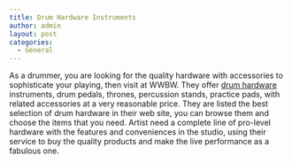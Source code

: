 ```yaml
---
title: Drum Hardware Instruments
author: admin
layout: post
categories:
  - General
---
```

As a drummer, you are looking for the quality hardware with accessories to sophisticate your playing, then visit at WWBW. They offer <a href="http://www.wwbw.com/Drum-Hardware-Drums---Percussion,Used-Gear.wwbw">drum hardware</a> instruments, drum pedals, thrones, percussion stands, practice pads, with related accessories at a very reasonable price. They are listed the best selection of drum hardware in their web site, you can browse them and choose the items that you need. Artist need a complete line of pro-level hardware with the features and conveniences in the studio, using their service to buy the quality products and make the live performance as a fabulous one.
